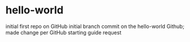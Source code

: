 # hello-world
initial first repo on GitHub
initial branch commit on the hello-world Github; made change per GitHub starting guide request
